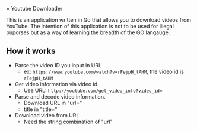 = Youtube Downloader

This is an application written in Go that allows you to download videos from YouTube.
The intention of this application is not to be used for illegal puporses but as a way of learning the breadth of the
GO langauge.

## How it works

- Parse the video ID you input in URL
  - ex: `https://www.youtube.com/watch?v=rFejpH_tAHM`, the video id is `rFejpH_tAHM`
- Get video information via video id.
  - Use URL: `http://youtube.com/get_video_info?video_id=`
- Parse and decode video information.
  - Download URL in "url="
  - title in "title="
- Download video from URL
  - Need the string combination of "url"
